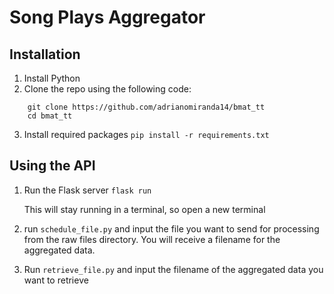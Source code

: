 # Song Plays Aggregator

## Installation

1. Install Python
2. Clone the repo using the following code:
```
    git clone https://github.com/adrianomiranda14/bmat_tt
    cd bmat_tt
```
3. Install required packages
`pip install -r requirements.txt`

## Using the API

1. Run the Flask server
`flask run`

    This will stay running in a terminal, so open a new terminal

2. run `schedule_file.py` and input the file you want to send for processing from the raw files directory. You will receive a filename for the aggregated data.

3. Run `retrieve_file.py` and input the filename of the aggregated data you want to retrieve
